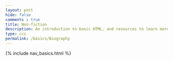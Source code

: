 ```yaml
---
layout: post
hide: false
comments : true
title: Non-fiction
description: An introduction to basic HTML, and resources to learn more.
type: ccc
permalink: /basics/Biography
---
```

<!-- the line below 'pulls' the info from the file nav_non_fiction.html to create a table-->
{% include nav_basics.html %}
<!-- This is where the code goes for the subpage of the subpage 'non_fiction'-->
<html>
<body>



<p id="demo"></p>

<script>
document.getElementById("demo").innerHTML = "Description for Biography";
</script>

</body>
</html>